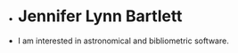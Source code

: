 - # Jennifer Lynn Bartlett #
- I am interested in astronomical and bibliometric software.
  
<!---
jlynnbartlett/jlynnbartlett is a ✨ special ✨ repository because its `README.md` (this file) appears on your GitHub profile.
You can click the Preview link to take a look at your changes.
--->

